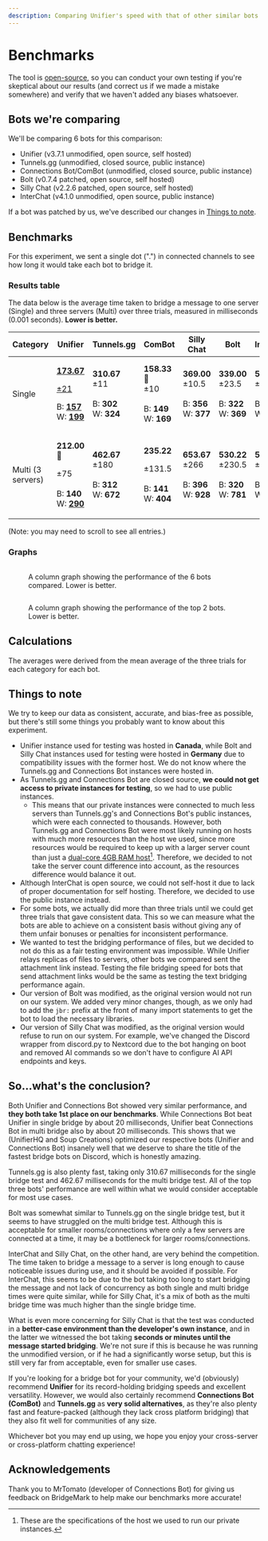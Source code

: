 ```yaml
---
description: Comparing Unifier's speed with that of other similar bots.
---
```


# Benchmarks

The tool is [open-source](https://github.com/greeeen-dev/bridgemark/), so you can conduct your own testing if you're skeptical about our results (and correct us if we made a mistake somewhere) and verify that we haven't added any biases whatsoever.

## Bots we're comparing

We'll be comparing 6 bots for this comparison:

* Unifier (v3.7.1 unmodified, open source, self hosted)
* Tunnels.gg (unmodified, closed source, public instance)
* Connections Bot/ComBot (unmodified, closed source, public instance)
* Bolt (v0.7.4 patched, open source, self hosted)
* Silly Chat (v2.2.6 patched, open source, self hosted)
* InterChat (v4.1.0 unmodified, open source, public instance)

If a bot was patched by us, we've described our changes in [Things to note](benchmarks.md#things-to-note).

## Benchmarks

For this experiment, we sent a single dot (".") in connected channels to see how long it would take each bot to bridge it.

### Results table

The data below is the average time taken to bridge a message to one server (Single) and three servers (Multi) over three trials, measured in milliseconds (0.001 seconds). **Lower is better.**

<table data-full-width="false"><thead><tr><th>Category</th><th>Unifier</th><th width="127">Tunnels.gg</th><th>ComBot</th><th>Silly Chat</th><th>Bolt</th><th>InterChat</th></tr></thead><tbody><tr><td>Single</td><td><p><a data-footnote-ref href="#user-content-fn-1"><strong>1</strong></a><a data-footnote-ref href="#user-content-fn-2"><strong>73.67</strong></a> </p><p><a data-footnote-ref href="#user-content-fn-3">±21</a></p><p></p><p>B: <a data-footnote-ref href="#user-content-fn-4"><strong>157</strong></a><br>W: <a data-footnote-ref href="#user-content-fn-5"><strong>199</strong></a></p></td><td><strong>310.67</strong><br>±11<br><br>B: <strong>302</strong><br>W: <strong>324</strong></td><td><strong>158.33</strong> 👑<br>±10<br><br>B: <strong>149</strong><br>W: <strong>169</strong></td><td><strong>369.00</strong><br>±10.5<br><br>B: <strong>356</strong><br>W: <strong>377</strong></td><td><strong>339.00</strong><br>±23.5<br><br>B: <strong>322</strong><br>W: <strong>369</strong></td><td><strong>565.33</strong><br>±26<br><br>B: <strong>537</strong><br>W: <strong>589</strong></td></tr><tr><td>Multi (3 servers)</td><td><p><strong>212.00</strong> 👑</p><p>±75<br><br>B: <strong>140</strong><br>W: <a data-footnote-ref href="#user-content-fn-6"><strong>290</strong></a></p></td><td><strong>462.67</strong><br>±180<br><br>B: <strong>312</strong><br>W: <strong>672</strong></td><td><p><strong>235.22</strong></p><p>±131.5<br><br>B: <strong>141</strong><br>W: <strong>404</strong></p></td><td><strong>653.67</strong><br>±266<br><br>B: <strong>396</strong><br>W: <strong>928</strong></td><td><strong>530.22</strong><br>±230.5<br><br>B: <strong>320</strong><br>W: <strong>781</strong></td><td><strong>570.78</strong><br>±75.5<br><br>B: <strong>486</strong><br>W: <strong>637</strong></td></tr></tbody></table>

(Note: you may need to scroll to see all entries.)

### Graphs

<div data-full-width="true"><figure><img src="../.gitbook/assets/Screenshot 2024-11-27 at 13.28.10.png" alt=""><figcaption><p>A column graph showing the performance of the 6 bots compared. Lower is better.</p></figcaption></figure></div>

<figure><img src="../.gitbook/assets/Screenshot 2024-11-27 at 13.28.18.png" alt=""><figcaption><p>A column graph showing the performance of the top 2 bots. Lower is better.</p></figcaption></figure>

## Calculations

The averages were derived from the mean average of the three trials for each category for each bot.

## Things to note

We try to keep our data as consistent, accurate, and bias-free as possible, but there's still some things you probably want to know about this experiment.

* Unifier instance used for testing was hosted in **Canada**, while Bolt and Silly Chat instances used for testing were hosted in **Germany** due to compatibility issues with the former host. We do not know where the Tunnels.gg and Connections Bot instances were hosted in.
* As Tunnels.gg and Connections Bot are closed source, **we could not get access to private instances for testing**, so we had to use public instances.
  * This means that our private instances were connected to much less servers than Tunnels.gg's and Connections Bot's public instances, which were each connected to thousands. However, both Tunnels.gg and Connections Bot were most likely running on hosts with much more resources than the host we used, since more resources would be required to keep up with a larger server count than just a [dual-core 4GB RAM host](#user-content-fn-7)[^7]. Therefore, we decided to not take the server count difference into account, as the resources difference would balance it out.
* Although InterChat is open source, we could not self-host it due to lack of proper documentation for self hosting. Therefore, we decided to use the public instance instead.
* For some bots, we actually did more than three trials until we could get three trials that gave consistent data. This so we can measure what the bots are able to achieve on a consistent basis without giving any of them unfair bonuses or penalties for inconsistent performance.
* We wanted to test the bridging performance of files, but we decided to not do this as a fair testing environment was impossible. While Unifier relays replicas of files to servers, other bots we compared sent the attachment link instead. Testing the file bridging speed for bots that send attachment links would be the same as testing the text bridging performance again.
* Our version of Bolt was modified, as the original version would not run on our system. We added very minor changes, though, as we only had to add the `jbr:` prefix at the front of many import statements to get the bot to load the necessary libraries.
* Our version of Silly Chat was modified, as the original version would refuse to run on our system. For example, we've changed the Discord wrapper from discord.py to Nextcord due to the bot hanging on boot and removed AI commands so we don't have to configure AI API endpoints and keys.

## So...what's the conclusion?

Both Unifier and Connections Bot showed very similar performance, and **they both take 1st place on our benchmarks**. While Connections Bot beat Unifier in single bridge by about 20 milliseconds, Unifier beat Connections Bot in multi bridge also by about 20 milliseconds. This shows that we (UnifierHQ and Soup Creations) optimized our respective bots (Unifier and Connections Bot) insanely well that we deserve to share the title of the fastest bridge bots on Discord, which is honestly amazing.

Tunnels.gg is also plenty fast, taking only 310.67 milliseconds for the single bridge test and 462.67 milliseconds for the multi bridge test. All of the top three bots' performance are well within what we would consider acceptable for most use cases.

Bolt was somewhat similar to Tunnels.gg on the single bridge test, but it seems to have struggled on the multi bridge test. Although this is acceptable for smaller rooms/connections where only a few servers are connected at a time, it may be a bottleneck for larger rooms/connections.

InterChat and Silly Chat, on the other hand, are very behind the competition. The time taken to bridge a message to a server is long enough to cause noticeable issues during use, and it should be avoided if possible. For InterChat, this seems to be due to the bot taking too long to start bridging the message and not lack of concurrency as both single and multi bridge times were quite similar, while for Silly Chat, it's a mix of both as the multi bridge time was much higher than the single bridge time.

What is even more concerning for Silly Chat is that the test was conducted in a **better-case environment than the developer's own instance**, and in the latter we witnessed the bot taking **seconds or minutes until the message started bridging**. We're not sure if this is because he was running the unmodified version, or if he had a significantly worse setup, but this is still very far from acceptable, even for smaller use cases.

If you're looking for a bridge bot for your community, we'd (obviously) recommend **Unifier** for its record-holding bridging speeds and excellent versatility. However, we would also certainly recommend **Connections Bot (ComBot)** and **Tunnels.gg** as **very solid alternatives**, as they're also plenty fast and feature-packed (although they lack cross platform bridging) that they also fit well for communities of any size.

Whichever bot you may end up using, we hope you enjoy your cross-server or cross-platform chatting experience!

## Acknowledgements

Thank you to MrTomato (developer of Connections Bot) for giving us feedback on BridgeMark to help make our benchmarks more accurate!

[^1]: Average time taken to bridge messages.

[^2]: Average time taken to bridge messages.

[^3]: Uncertainty (calculated using (max-min)/2). Lower uncertainties suggest better consistency across servers.

[^4]: Shortest time taken to bridge one message to a connected channel, **not** shortest average time taken for each trial.

[^5]: Longest time taken to bridge one message to a connected channel, **not** longest average time taken for each trial.

[^6]: For some bots, the worst multi-bridge performance may be significantly higher than the best performance and average performance, as they bridge to servers sequentially rather than concurrently.

[^7]: These are the specifications of the host we used to run our private instances.
